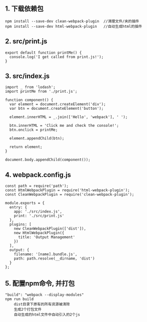 ## 1. 下载依赖包
    npm install --save-dev clean-webpack-plugin  //清理文件/夹的插件
    npm install --save-dev html-webpack-plugin   //自动生成html的插件

## 2. src/print.js
    export default function printMe() {
      console.log('I get called from print.js!');
    }
    
## 3. src/index.js
    import _ from 'lodash';
    import printMe from './print.js';
    
    function component() {
      var element = document.createElement('div');
      var btn = document.createElement('button');
    
      element.innerHTML = _.join(['Hello', 'webpack'], ' ');
    
      btn.innerHTML = 'Click me and check the console!';
      btn.onclick = printMe;
    
      element.appendChild(btn);
    
      return element;
    }
    
    document.body.appendChild(component());

## 4. webpack.config.js
    const path = require('path');
    const HtmlWebpackPlugin = require('html-webpack-plugin');
    const CleanWebpackPlugin = require('clean-webpack-plugin');
    
    module.exports = {
      entry: {
        app: './src/index.js',
        print: './src/print.js'
      },
      plugins: [
        new CleanWebpackPlugin(['dist']),
        new HtmlWebpackPlugin({
          title: 'Output Management'
        })
      ],
      output: {
        filename: '[name].bundle.js',
        path: path.resolve(__dirname, 'dist')
      }
    };
    
## 5. 配置npm命令, 并打包
	"build": "webpack --display-modules"
	npm run build
	    dist目录下原有的所有资源被清除
	    生成2个打包文件
	    自动生成的html文件中自动引入的2个js
	
